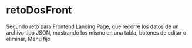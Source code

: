 # retoDosFront
Segundo reto para Frontend 
Landing Page, que recorre los datos de un archivo tipo JSON, mostrando los mismo en una tabla, botones de editar o eliminar, Menú fijo 
